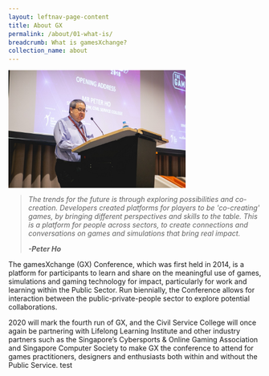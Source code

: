 ```yaml
---
layout: leftnav-page-content
title: About GX
permalink: /about/01-what-is/
breadcrumb: What is gamesXchange?
collection_name: about
---
```


<img src="/images/GX2018_gallery/images/RJ1_5697.jpg" width="70%" align="center">

> *The trends for the future is through exploring possibilities and co-creation. Developers created platforms for players to be 'co-creating' games, by bringing different perspectives and skills to the table. This is a platform for people across sectors, to create connections and conversations on games and simulations that bring real impact.*
> 
> ***-Peter Ho***

The gamesXchange (GX) Conference, which was first held in 2014, is a platform for participants to learn and share on the meaningful use of games, simulations and gaming technology for impact, particularly for work and learning within the Public Sector. Run biennially, the Conference allows for interaction between the public-private-people sector to explore potential collaborations. 

2020 will mark the fourth run of GX, and the Civil Service College will once again be partnering with Lifelong Learning Institute and other industry partners such as the Singapore’s Cybersports & Online Gaming Association and Singapore Computer Society to make GX the conference to attend for games practitioners, designers and enthusiasts both within and without the Public Service. test

